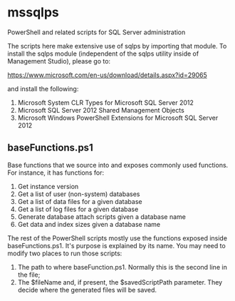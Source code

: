 mssqlps
=======

PowerShell and related scripts for SQL Server administration

The scripts here make extensive use of sqlps by importing that module. To install the sqlps module (independent of the sqlps utility inside of Management Studio), please go to:

https://www.microsoft.com/en-us/download/details.aspx?id=29065

and install the following:

1. Microsoft System CLR Types for Microsoft SQL Server 2012
2. Microsoft SQL Server 2012 Shared Management Objects
3. Microsoft Windows PowerShell Extensions for Microsoft SQL Server 2012

## baseFunctions.ps1
Base functions that we source into and exposes commonly used functions. For instance, it has functions for:

1. Get instance version
2. Get a list of user (non-system) databases
3. Get a list of data files for a given database
4. Get a list of log files for a given database
5. Generate database attach scripts given a database name
6. Get data and index sizes given a database name

The rest of the PowerShell scripts mostly use the functions exposed inside baseFunctions.ps1. It's purpose is explained by its name. You may need to modify two places to run those scripts:

1. The path to where baseFunction.ps1. Normally this is the second line in the file;
2. The $fileName and, if present, the $savedScriptPath parameter. They decide where the generated files will be saved.
